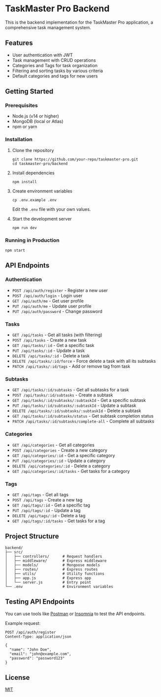 # TaskMaster Pro Backend

This is the backend implementation for the TaskMaster Pro application, a comprehensive task management system.

## Features

- User authentication with JWT
- Task management with CRUD operations
- Categories and Tags for task organization
- Filtering and sorting tasks by various criteria
- Default categories and tags for new users

## Getting Started

### Prerequisites

- Node.js (v14 or higher)
- MongoDB (local or Atlas)
- npm or yarn

### Installation

1. Clone the repository
   ```
   git clone https://github.com/your-repo/taskmaster-pro.git
   cd taskmaster-pro/backend
   ```

2. Install dependencies
   ```
   npm install
   ```

3. Create environment variables
   ```
   cp .env.example .env
   ```
   Edit the `.env` file with your own values.

4. Start the development server
   ```
   npm run dev
   ```

### Running in Production

```
npm start
```

## API Endpoints

### Authentication

- `POST /api/auth/register` - Register a new user
- `POST /api/auth/login` - Login user
- `GET /api/auth/me` - Get user profile
- `PUT /api/auth/me` - Update user profile
- `PUT /api/auth/password` - Change password

### Tasks

- `GET /api/tasks` - Get all tasks (with filtering)
- `POST /api/tasks` - Create a new task
- `GET /api/tasks/:id` - Get a specific task
- `PUT /api/tasks/:id` - Update a task
- `DELETE /api/tasks/:id` - Delete a task
- `DELETE /api/tasks/:id/force` - Force delete a task with all its subtasks
- `PATCH /api/tasks/:id/tags` - Add or remove tag from task

### Subtasks

- `GET /api/tasks/:id/subtasks` - Get all subtasks for a task
- `POST /api/tasks/:id/subtasks` - Create a subtask
- `GET /api/tasks/:id/subtasks/:subtaskId` - Get a specific subtask
- `PUT /api/tasks/:id/subtasks/:subtaskId` - Update a subtask
- `DELETE /api/tasks/:id/subtasks/:subtaskId` - Delete a subtask
- `GET /api/tasks/:id/subtasks/status` - Get subtask completion status
- `PATCH /api/tasks/:id/subtasks/complete-all` - Complete all subtasks

### Categories

- `GET /api/categories` - Get all categories
- `POST /api/categories` - Create a new category
- `GET /api/categories/:id` - Get a specific category
- `PUT /api/categories/:id` - Update a category
- `DELETE /api/categories/:id` - Delete a category
- `GET /api/categories/:id/tasks` - Get tasks for a category

### Tags

- `GET /api/tags` - Get all tags
- `POST /api/tags` - Create a new tag
- `GET /api/tags/:id` - Get a specific tag
- `PUT /api/tags/:id` - Update a tag
- `DELETE /api/tags/:id` - Delete a tag
- `GET /api/tags/:id/tasks` - Get tasks for a tag

## Project Structure

```
backend/
├── src/
│   ├── controllers/      # Request handlers
│   ├── middleware/       # Express middleware
│   ├── models/           # Mongoose models
│   ├── routes/           # Express routes
│   ├── utils/            # Utility functions
│   ├── app.js            # Express app
│   └── server.js         # Entry point
└── .env                  # Environment variables
```

## Testing API Endpoints

You can use tools like [Postman](https://www.postman.com/) or [Insomnia](https://insomnia.rest/) to test the API endpoints.

Example request:
```
POST /api/auth/register
Content-Type: application/json

{
  "name": "John Doe",
  "email": "john@example.com",
  "password": "password123"
}
```

## License

[MIT](LICENSE)
